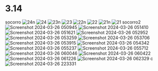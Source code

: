 # 3.14
socorro
![24n](https://github.com/dokiAVESES/3.14/assets/164116653/0f98e017-2323-4797-a5a2-afd4496da9fb)
![24](https://github.com/dokiAVESES/3.14/assets/164116653/c1d3aa25-591f-4a44-b7ad-742ff6723bf1)
![23n](https://github.com/dokiAVESES/3.14/assets/164116653/4898cddb-3beb-49ed-8f84-f810d55ce734)
![23](https://github.com/dokiAVESES/3.14/assets/164116653/dda79e73-1e16-4fef-b5ec-851a0cf6913e)
![22n](https://github.com/dokiAVESES/3.14/assets/164116653/038d2342-da8d-4ce5-8f5a-d5939c4f3b3e)
![22](https://github.com/dokiAVESES/3.14/assets/164116653/3ba5ac57-889d-4a55-b064-377784db0e62)
![21n](https://github.com/dokiAVESES/3.14/assets/164116653/de31e996-036d-4d63-8c8f-bbf82c1bc00b)
![21](https://github.com/dokiAVESES/3.14/assets/164116653/e2dfa826-e130-4a4b-bc69-5021b3bdd730)
socorro2
![Screenshot 2024-03-26 050945](https://github.com/dokiAVESES/3.14/assets/164116653/98df01b4-e981-42a4-b2f4-1e0f955c8dc6)
![Screenshot 2024-03-26 051410](https://github.com/dokiAVESES/3.14/assets/164116653/327553a7-6f76-4782-8aad-4cc08cc041d2)
![Screenshot 2024-03-26 051621](https://github.com/dokiAVESES/3.14/assets/164116653/853d28ee-af50-4964-a61b-96b62a6e54b5)
![Screenshot 2024-03-26 052952](https://github.com/dokiAVESES/3.14/assets/164116653/d87516c2-432f-46c1-9584-64560ad1577a)
![Screenshot 2024-03-26 053259](https://github.com/dokiAVESES/3.14/assets/164116653/c4673275-3f6f-4f89-b005-27e6ff7a5c57)
![Screenshot 2024-03-26 053706](https://github.com/dokiAVESES/3.14/assets/164116653/f5abc464-0dc0-4d42-abe1-5c7cf00d964b)
![Screenshot 2024-03-26 053915](https://github.com/dokiAVESES/3.14/assets/164116653/b12b0a29-ec05-4276-b27c-e5192d21584d)
![Screenshot 2024-03-26 054342](https://github.com/dokiAVESES/3.14/assets/164116653/115342ed-8dee-49e4-878a-8540ecf786c1)
![Screenshot 2024-03-26 055237](https://github.com/dokiAVESES/3.14/assets/164116653/294c65ad-4d52-41f3-a413-208b1ba70895)
![Screenshot 2024-03-26 055712](https://github.com/dokiAVESES/3.14/assets/164116653/15c7b8e5-baa1-40c6-aa55-9690497afd35)
![Screenshot 2024-03-26 060046](https://github.com/dokiAVESES/3.14/assets/164116653/76630f56-4ccf-406b-85e9-ad9799674415)
![Screenshot 2024-03-26 060422](https://github.com/dokiAVESES/3.14/assets/164116653/3c986ded-eadd-46a0-b806-51ecebb4550f)
![Screenshot 2024-03-26 061226](https://github.com/dokiAVESES/3.14/assets/164116653/02d6996e-4bce-443b-be7c-47251e928d39)
![Screenshot 2024-03-26 062329](https://github.com/dokiAVESES/3.14/assets/164116653/ae05ec25-3b2f-456c-90f2-2a579fd1cc80)
c
![Screenshot 2024-03-26 223331](https://github.com/dokiAVESES/3.14/assets/164116653/903ccf2e-4bd0-4e18-99b7-bd1f3136fa66)


